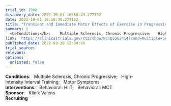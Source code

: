 ```yaml
---
trial_id: 1900
discovery_date: 2022-10-01 16:58:49.277152
date: 2022-10-01 16:58:49.277152
title: "Transient and Immediate Motor Effects of Exercise in Progressive Multiple Sclerosis: A Pilot Study."
summary: |
  <b>Conditions</b>:    Multiple Sclerosis, Chronic Progressive;   High-Intensity Interval Training;   Motor Symptoms<br /><b>Interventions</b>:    Behavioral: HIIT;   Behavioral: MCT<br /><b>Sponsor</b>:    Klinik Valens<br /><b>Recruiting</b>
link: 'https://clinicaltrials.gov/ct2/show/NCT05562414?cond=Multiple+Sclerosis&sfpd_d=14&sel_rss=new14'
published_date: 2022-09-30 12:00:00
trial_source: 
relevant: 
options:
  unlisted: false
---
```

<b>Conditions</b>:    Multiple Sclerosis, Chronic Progressive;   High-Intensity Interval Training;   Motor Symptoms<br /><b>Interventions</b>:    Behavioral: HIIT;   Behavioral: MCT<br /><b>Sponsor</b>:    Klinik Valens<br /><b>Recruiting</b>